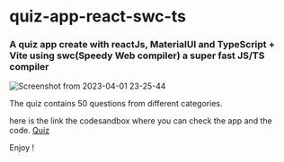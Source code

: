 # quiz-app-react-swc-ts

### A quiz app create with reactJs, MaterialUI and TypeScript + Vite using swc(Speedy Web compiler) a super fast JS/TS compiler
![Screenshot from 2023-04-01 23-25-44](https://user-images.githubusercontent.com/72669865/229322614-46966955-2d2a-4dad-b732-c03a397b7695.png)

The quiz contains 50 questions from different categories.

here is the link the codesandbox where you can check the app and the code.
[Quiz](https://codesandbox.io/p/github/oussamachah2020/quiz-app-react-swc-ts/main?file=%2Fsrc%2FApp.tsx&workspace=%257B%2522activeFileId%2522%253A%2522clfylcy0k0003fzj17efr0y76%2522%252C%2522openFiles%2522%253A%255B%255D%252C%2522sidebarPanel%2522%253A%2522EXPLORER%2522%252C%2522gitSidebarPanel%2522%253A%2522COMMIT%2522%252C%2522spaces%2522%253A%257B%2522clfyld9a9000g2v6iwl2irykn%2522%253A%257B%2522key%2522%253A%2522clfyld9a9000g2v6iwl2irykn%2522%252C%2522name%2522%253A%2522Default%2522%252C%2522devtools%2522%253A%255B%257B%2522key%2522%253A%2522clfylnud300152v6h6a6u0ev3%2522%252C%2522type%2522%253A%2522PROJECT_SETUP%2522%252C%2522isMinimized%2522%253Atrue%257D%252C%257B%2522type%2522%253A%2522PREVIEW%2522%252C%2522taskId%2522%253A%2522dev%2522%252C%2522port%2522%253A5173%252C%2522key%2522%253A%2522clfyldk0k004x2v6iu1q0dtc0%2522%252C%2522isMinimized%2522%253Afalse%257D%252C%257B%2522type%2522%253A%2522TASK_LOG%2522%252C%2522taskId%2522%253A%2522dev%2522%252C%2522key%2522%253A%2522clfyldjw0002s2v6iglp7w6j1%2522%252C%2522isMinimized%2522%253Atrue%257D%255D%257D%257D%252C%2522currentSpace%2522%253A%2522clfyld9a9000g2v6iwl2irykn%2522%252C%2522spacesOrder%2522%253A%255B%2522clfyld9a9000g2v6iwl2irykn%2522%255D%252C%2522hideCodeEditor%2522%253Afalse%257D)

Enjoy !
